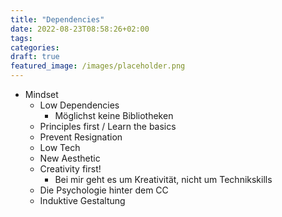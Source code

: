 ```yaml
---
title: "Dependencies"
date: 2022-08-23T08:58:26+02:00
tags:
categories:
draft: true
featured_image: /images/placeholder.png
---
```

- Mindset
  - Low Dependencies
    - Möglichst keine Bibliotheken
  - Principles first / Learn the basics
  - Prevent Resignation
  - Low Tech
  - New Aesthetic
  - Creativity first!
    - Bei mir geht es um Kreativität, nicht um Technikskills
  - Die Psychologie hinter dem CC
  - Induktive Gestaltung

